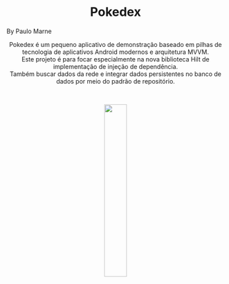 <h1 align="center">Pokedex</h1>
By Paulo Marne

<p align="center">  
Pokedex é um pequeno aplicativo de demonstração baseado em pilhas de tecnologia de aplicativos Android modernos e arquitetura MVVM.<br>Este projeto é para focar especialmente na nova biblioteca Hilt de implementação de injeção de dependência.<br>
Também buscar dados da rede e integrar dados persistentes no banco de dados por meio do padrão de repositório.
</p>
</br>

<p align="center">
<img src="/previews/preview.gif" width="32%"/>
</p>
